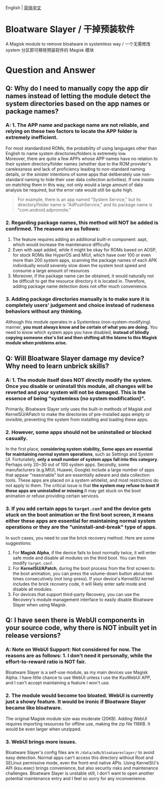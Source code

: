English | [简体中文](Q&A_ZH-CN.md)

# **Bloatware Slayer / 干掉预装软件**
A Magisk module to remove bloatware in systemless way / 一个无需修改 system 分区即可移除预装软件的 Magisk 模块

# Question and Answer

## Q: Why do I need to manually copy the app dir names instead of letting the module detect the system directories based on the app names or package names?

### A: 1. **The APP name and package name are not reliable, and relying on these two factors to locate the APP folder is extremely inefficient.**
For most standardized ROMs, the probability of using languages other than English to name system directories/folders is extremely low.  
Moreover, there are quite a few APPs whose APP names have no relation to their system directory/folder names (whether due to the ROM provider's carelessness and lack of proficiency leading to non-standard naming details, or the sinister intentions of some apps that deliberately use non-standard naming to hide their user data collection activities). If one insists on matching them in this way, not only would a large amount of data analysis be required, but the error rate would still be quite high.  
> For example, there is an app named "System Service," but its directory/folder name is "AdPushService," and its package name is "com.android.adpromote."
### 2. **Regarding package names, this method will NOT be added is confirmed.** The reasons are as follows:
1) The feature requires adding an additional built-in component: aapt, which would increase the maintenance difficulty
2) Even with aapt added, while it might be okay for ROMs based on AOSP, for stock ROMs like HyperOS and MIUI, which have over 100 or even more than 200 system apps, scanning the package names of each APK individually would severely slow down the system boot speed and consume a large amount of resources
3) Moreover, if the package name can be obtained, it would naturally not be difficult to get the resource directory it is located in. Therefore, adding package name detection does not offer much convenience.
### 3. **Adding package directories manually is to make sure it is completely users' judgement and choice instead of rudeness behaviors without any thinking.**
Although this module operates in a Systemless (non-system-modifying) manner, **you must always know and be certain of what you are doing.** You need to know which system apps you have disabled, **instead of blindly copying someone else's list and then shifting all the blame to this Magisk module when problems arise.**

## Q: Will Bloatware Slayer damage my device? Why need to learn unbrick skills?

### A: 1. **The module itself does NOT directly modify the system. Once you disable or uninstall this module, all changes will be reverted** and your system will not be damaged. This is the essence of being "systemless (no system modification)".
Primarily, Bloatware Slayer only uses the built-in methods of Magisk and KernelSU/APatch to make the directories of pre-installed apps empty or invisible, preventing the system from installing and loading these apps.
### 2. However, some apps should not be uninstalled or blocked casually.
In the first place, **considering system stability, Some apps are essential for maintaining normal system operations**, such as Settings and System UI. Fortunately, **only a small number of system apps fall into this category**. Perhaps only 20~30 out of 100 system apps.
Secondly, some manufacturers (e.g.MIUI, Huawei, Google) include a large number of apps that appear "reasonable" but are essentially adware and data collection tools.
These apps are placed on a system whitelist, and most restrictions do not apply to them. The critical issue is that **the system may refuse to boot if these apps are uninstalled or missing**.It may get stuck on the boot animation or refuse providing certain services.
### 3. If you add certain apps to `target.conf` and the device gets stuck on the boot animation or the first boot screen, it means either these apps are essential for maintaining normal system operations or they are the "uninstall-and-break" type of apps.
In such cases, you need to use the brick recovery method. Here are some suggestions:
1. For **Magisk Alpha**, if the device fails to boot normally twice, it will enter safe mode and disable all modules on the third boot. You can then modify `target.conf`.
2. For **KernelSU/APatch**, during the boot process from the first screen to the boot animation, you can press the volume-down button about ten times consecutively (not long-press). If your device's KernelSU kernel includes the brick recovery code, it will likely enter safe mode and disable all modules.
3. For devices that support third-party Recovery, you can use the Recovery's module management interface to easily disable Bloatware Slayer when using Magisk.

## Q: I have seen there is WebUI components in your source code, why there is NOT inbuilt yet in release versions?

### A: Note on WebUI Support: Not considered for now. The reasons are as follows: 1. I don't need it personally, while the effort-to-reward ratio is NOT fair.
Bloatware Slayer is a self-use module, as my main devices use Magisk Alpha. I have little chance to use WebUI unless I use the KsuWebUI APP, and I can't accept maintaining a feature I won't use.
### 2. The module would become too bloated. WebUI is currently just a showy feature. It would be ironic if Bloatware Slayer became like bloatware.
The original Magisk module size was moderate (20KB). Adding WebUI requires importing resources for offline use, making the zip file 116KB. It would be even larger when unzipped.
### 3. WebUI brings more issues.
Bloatware Slayer's config files are in `/data/adb/bloatwareslayer/` to avoid easy detection. Normal apps can't access this directory without Root and SELinux permissive mode, even the front-end native APIs. Using KernelSU's API (ksu.exec) brings convenience, but also security risks and maintenance challenges. Bloatware Slayer is unstable still, I don't want to open another potential maintenance entry and I feel so sorry for any inconvenience.
